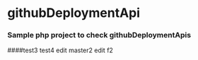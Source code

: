 # githubDeploymentApi
### Sample php project to check githubDeploymentApis



####test3
test4
edit master2
edit f2
